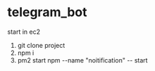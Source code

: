 # telegram_bot
start in ec2
1. git clone project
2. npm i
3. pm2 start npm --name "noitification" -- start
